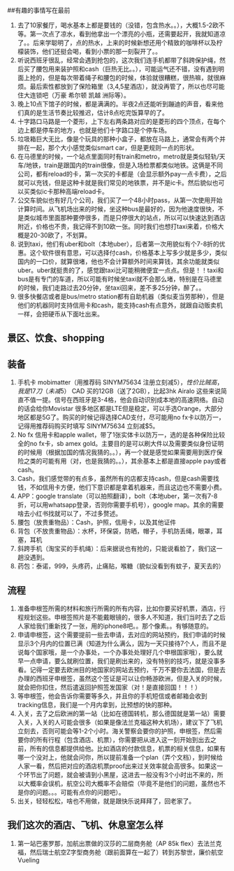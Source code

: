 ##有趣的事情写在最前
1. 去了10家餐厅，喝水基本上都是要钱的（没错，包含热水。。），大概1.5-2欧不等。第一次点了凉水，看到他拿出一个漂亮的小瓶，还需要起开，我就知道凉了。。后来学聪明了，点的热水，上来的时候新想还用个精致的咖啡杯以及柠檬装饰，他们还挺会喝，看到小票的那一刻裂开了。。
2. 听说西班牙很乱，经常会遇到抢包的，这次我们连手机都带了斜跨保护绳，然后买了腰包用来装护照和cash（巨热无比。。），可能运气还不错，没有遇到明面上抢的，但是每次带着绳子和腰包的时候，体验就很糟糕，很热嘛，就很麻烦。最后索性都放到了保险箱里（3,4,5星酒店），就没再管了，所以也尽可能住大连锁吧（万豪 希尔顿 凯越 洲际等）。
3. 晚上10点下馆子的时候，都是满满的。半夜2点还能听到蹦迪的声音，看来他们真的是生活节奏比较推迟，估计8点吃完饭算早的了。
4. 十字路口马路是一个菱形，上下左右两条路对应的是菱形的四个顶点，在每个边上都是停车的地方，也就是他们十字路口是个停车场。
5. 垃圾箱巨大无比，像是个玩具的那种小盒子，都放在马路上，通常会有两个并排在一起，那个大小感觉类似smart car，但是更规则一点的形状。
6. 在马德里的时候，一个站点里面同时有train和metro，metro就是类似轻轨/天车/地铁，train是跟国内的train很像，但是入场检票都类似地铁。这俩是不同公司，都有reload的卡，第一次买的卡都是（会显示额外pay一点卡费），之后就可以充钱，但是这种卡就是我们常见的地铁票，并不是ic卡。然后貌似也可以买类似ic卡那种高端reload卡。
7. 公交车貌似也有好几个公司，我们买了一个48小时pass，从第一次使用开始计算时间。从飞机场出来的时候，坐这种bus是最好的，因为他速度很快，不是类似城市里面那种要停很多，而是只停很大的站点，所以可以快速达到酒店附近，价格也不贵，我记得不到10欧一张。同时我们也想打taxi来着，价格大概是20-30欧了，不划算。
8. 说到taxi，他们有uber和bolt（本地uber），后者第一次用貌似有个7-8折的优惠。这个软件很有意思，可以选择付cash，价格基本上写多少就是多少，类似国内的一口价，就算很堵，他也不会计算额外时间来算钱，其余功能就类似uber。uber就挺贵的了，感觉跟taxi比可能稍微便宜一点点。但是！！taxi和bus是有专门的车道，所以可能有时候坐taxi就不会那么堵，特别是在马德里的时候，我们走路过去20分钟，坐taxi回来，差不多25分钟，醉了。。
9. 很多快餐店或者是bus/metro station都有自助机器（类似麦当劳那种），但是他们的机器同时支持信用卡和cash，能支持cash有点意外，就跟自动贩卖机一样，会把硬币从下面吐出来。


## 景区、饮食、shopping

## 装备
1. 手机卡 mobimatter（用推荐码 SINYM75634 注册立刻减$5），性价比贼高，我是17刀（未减$5） CAD 买的12GB（送了2GB），比起3hk Airalo 这些来说简直不值一提。信号在西班牙是3-4格，他会自动识别成本地的高速网络。自动的话会给你Movistar 很多地区都是LTE但是稳定，可以手选Orange，大部分地区都是5G了。购买的时候记得选择CAD支付，尽可能用no fx卡以防万一，记得用推荐码购买时填写 SINYM75634 立刻减$5。
2. No fx 信用卡和apple wallet，带了1张实体卡以防万一，选的是各种保险比较全的no fx卡，sb amex gold。主要目的是可以刷大件以及需要类似身份证明的时候用（根据加国的情况我猜的。。），再一个就是感觉如果需要用到医疗保险之类的可能有用（对，也是我猜的。。），其余基本上都是直接apple pay或者cash。
3. Cash，我们感觉带的有点多，虽然所有的店都支持cash，但是cash需要找钱，不如信用卡方便，他们下意识都是拿着机器来，而且这边也不需要小费。
4. APP：google translate（可以拍照翻译），bolt（本地uber，第一次有7-8折，可以用whatsapp登录，否则你需要手机号），google map。其余的需要啥去小红书找就可以了，不过多赘述。
5. 腰包（放贵重物品）：Cash，护照，信用卡，以及其他证件
6. 背包（不放贵重物品）：水杯，环保袋，防晒，帽子，手机防丢绳，眼罩，耳塞，耳机
7. 斜跨手机（淘宝买的手机绳）：后来据说也有抢的，只能说看脸了，我们这一趟没遇到。
8. 药包：泰诺，999，头疼药，止痛贴，喉糖（貌似没看到有蚊子，夏天去的）

## 流程
1. 准备申根签所需的材料和旅行所需的所有内容，比如你要买好机票，酒店，行程规划这些。申根签照片是不能戴眼镜的，很多人不知道，我们当时去了之后人家给我们重新找了一张，用的iphone8吧。。那个像素。。有够随意的。
2. 申请申根签，这个需要提前一些去申请，去对应的网站预约，我们申请的时候显示3个月内的位置已满（知道为什么满么，因为一天只接待7个人，而且不是说每个国家哦，是一个办事处，一个办事处处理好几个申根国家哦），要么就早一点申请，要么就刷位置，我们是刷出来的，没有特别的技巧，就是没事多看。记得一定要去欧洲目的地国家的网站去预约，千万不要你去法国，但是去办理的西班牙申根签，虽然这个签证是可以让你畅游欧洲，但是入关的时候，就会把你扣住，然后遣返回护照签发国家（对！是直接回国！！！）
3. 等申根签，他会告诉你需要等多久，并且你的手机短信或者邮箱会收到tracking信息，我们是一个月内拿到，比预想的快的那种。
4. 入关，去了之后欧洲的第一站（比如在德国转机，那么德国就是第一站）需要入关，入关的人可能会很多（如果是像法兰克福这种大机场），建议下了飞机立刻去，否则可能会等1-2个小时。海关警察会要你的护照，申根签，然后需要你的所有行程（包含酒店、机票），你需要把从进入这一刻开始到出去之前，所有的信息都提供给他。比如酒店的付款信息，机票的相关信息，如果有哪一个没对上，他就会问你，所以提前准备一个plan（弄个文档），到时候给人家一看，然后把对应的酒店机票proof出来过关效率就会高很多。如果这一个环节出了问题，就会被请到小黑屋，这进去一般没有3个小时出不来的，所以大概率会误机，航空公司大概率不会赔偿（毕竟不是他们的问题，虽然也不是你的问题。。。可能有点你的问题吧）。
5. 出关，轻轻松松，啥也不用做，就是跟快乐说拜拜了，回老家了。

## 我们这次的酒店、飞机、休息室怎么样
1. 第一站巴塞罗那，加航出票做的汉莎的二层商务舱（AP 85k flex）去法兰克福，然后瑞士航空Z字型商务舱（跟前面算在一起了）转到苏黎世，廉价航空Vueling



